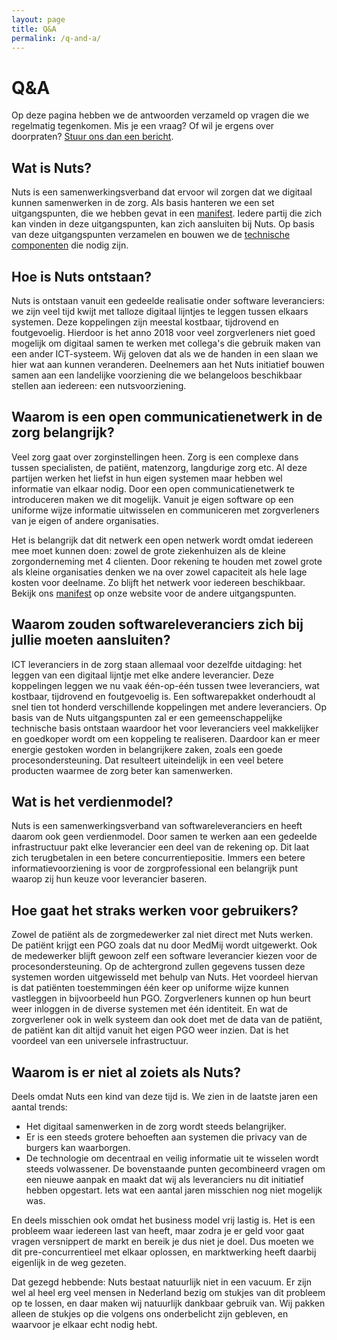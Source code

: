 ```yaml
---
layout: page
title: Q&A
permalink: /q-and-a/
---
```


# Q&A

Op deze pagina hebben we de antwoorden verzameld op vragen die we regelmatig tegenkomen. Mis je een vraag? Of wil je ergens over doorpraten? [Stuur ons dan een bericht](/contact).

## Wat is Nuts?

Nuts is een samenwerkingsverband dat ervoor wil zorgen dat we digitaal kunnen samenwerken in de zorg. Als basis hanteren we een set uitgangspunten, die we hebben gevat in een [manifest](/manifest). Iedere partij die zich kan vinden in deze uitgangspunten, kan zich aansluiten bij Nuts. Op basis van deze uitgangspunten verzamelen en bouwen we de [technische componenten](/componenten) die nodig zijn.

## Hoe is Nuts ontstaan?

Nuts is ontstaan vanuit een gedeelde realisatie onder software leveranciers: we zijn veel tijd kwijt met talloze digitaal lijntjes te leggen tussen elkaars systemen. Deze koppelingen zijn meestal kostbaar, tijdrovend en foutgevoelig. Hierdoor is het anno 2018 voor veel zorgverleners niet goed mogelijk om digitaal samen te werken met collega's die gebruik maken van een ander ICT-systeem. Wij geloven dat als we de handen in een slaan we hier wat aan kunnen veranderen. Deelnemers aan het Nuts initiatief bouwen samen aan een landelijke voorziening die we belangeloos beschikbaar stellen aan iedereen: een nutsvoorziening.

## Waarom is een open communicatienetwerk in de zorg belangrijk?

Veel zorg gaat over zorginstellingen heen. Zorg is een complexe dans tussen specialisten, de patiënt, matenzorg, langdurige zorg etc. Al deze partijen werken het liefst in hun eigen systemen maar hebben wel informatie van elkaar nodig. Door een open communicatienetwerk te introduceren maken we dit mogelijk. Vanuit je eigen software op een uniforme wijze informatie uitwisselen en communiceren met zorgverleners van je eigen of andere organisaties.

Het is belangrijk dat dit netwerk een open netwerk wordt omdat iedereen mee moet kunnen doen: zowel de grote ziekenhuizen als de kleine zorgonderneming met 4 clienten. Door rekening te houden met zowel grote als kleine organisaties denken we na over zowel capaciteit als hele lage kosten voor deelname. Zo blijft het netwerk voor iedereen beschikbaar.
Bekijk ons [manifest](/manifest) op onze website voor de andere uitgangspunten.

## Waarom zouden softwareleveranciers zich bij jullie moeten aansluiten?

ICT leveranciers in de zorg staan allemaal voor dezelfde uitdaging: het leggen van een digitaal lijntje met elke andere leverancier. Deze koppelingen leggen we nu vaak één-op-één tussen twee leveranciers, wat kostbaar, tijdrovend en foutgevoelig is. Een softwarepakket onderhoudt al snel tien tot honderd verschillende koppelingen met andere leveranciers. Op basis van de Nuts uitgangspunten zal er een gemeenschappelijke technische basis ontstaan waardoor het voor leveranciers veel makkelijker en goedkoper wordt om een koppeling te realiseren. Daardoor kan er meer energie gestoken worden in belangrijkere zaken, zoals een goede procesondersteuning. Dat resulteert uiteindelijk in een veel betere producten waarmee de zorg beter kan samenwerken.

## Wat is het verdienmodel?

Nuts is een samenwerkingsverband van softwareleveranciers en heeft daarom ook geen verdienmodel. Door samen te werken aan een gedeelde infrastructuur pakt elke leverancier een deel van de rekening op. Dit laat zich terugbetalen in een betere concurrentiepositie. Immers een betere informatievoorziening is voor de zorgprofessional een belangrijk punt waarop zij hun keuze voor leverancier baseren.

## Hoe gaat het straks werken voor gebruikers?

Zowel de patiënt als de zorgmedewerker zal niet direct met Nuts werken. De patiënt krijgt een PGO zoals dat nu door MedMij wordt uitgewerkt. Ook de medewerker blijft gewoon zelf een software leverancier kiezen voor de procesondersteuning. Op de achtergrond zullen gegevens tussen deze systemen worden uitgewisseld met behulp van Nuts. Het voordeel hiervan is dat patiënten toestemmingen één keer op uniforme wijze kunnen vastleggen in bijvoorbeeld hun PGO. Zorgverleners kunnen op hun beurt weer inloggen in de diverse systemen met één identiteit. En wat de zorgverlener ook in welk systeem dan ook doet met de data van de patiënt, de patiënt kan dit altijd vanuit het eigen PGO weer inzien. Dat is het voordeel van een universele infrastructuur.



## Waarom is er niet al zoiets als Nuts?

Deels omdat Nuts een kind van deze tijd is. We zien in de laatste jaren een aantal trends: 
* Het digitaal samenwerken in de zorg wordt steeds belangrijker. 
* Er is een steeds grotere behoeften aan systemen die privacy van de burgers kan waarborgen.
* De technologie om decentraal en veilig informatie uit te wisselen wordt steeds volwassener. 
De bovenstaande punten gecombineerd vragen om een nieuwe aanpak en maakt dat wij als leveranciers nu dit initiatief hebben opgestart. Iets wat een aantal jaren misschien nog niet mogelijk was.

En deels misschien ook omdat het business model vrij lastig is. Het is een probleem waar iedereen last van heeft, maar zodra je er geld voor gaat vragen versnippert de markt en bereik je dus niet je doel. Dus moeten we dit pre-concurrentieel met elkaar oplossen, en marktwerking heeft daarbij eigenlijk in de weg gezeten.

Dat gezegd hebbende: Nuts bestaat natuurlijk niet in een vacuum. Er zijn wel al heel erg veel mensen in Nederland bezig om stukjes van dit probleem op te lossen, en daar maken wij natuurlijk dankbaar gebruik van. Wij pakken alleen de stukjes op die volgens ons onderbelicht zijn gebleven, en waarvoor je elkaar echt nodig hebt.
